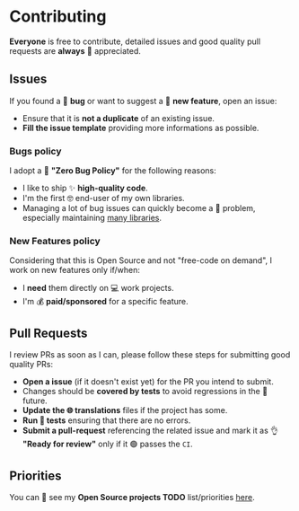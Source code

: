 # Contributing

**Everyone** is free to contribute, detailed issues and good quality pull requests are **always** :handshake: appreciated.


##  Issues

If you found a :ant: **bug** or want to suggest a :rocket: **new feature**, open an issue:

- Ensure that it is **not a duplicate** of an existing issue.
- **Fill the issue template** providing more informations as possible.


### Bugs policy

I adopt a :no_entry_sign: **"Zero Bug Policy"** for the following reasons:

- I like to ship :sparkles: **high-quality code**.
- I'm the first :nerd_face: end-user of my own libraries. 
- Managing a lot of bug issues can quickly become a :exploding_head: problem, especially maintaining [many libraries](https://github.com/fabiocaccamo?tab=repositories&q=&type=source&language=&sort=stargazers).


### New Features policy

Considering that this is Open Source and not "free-code on demand", I work on new features only if/when:

- I **need** them directly on :computer: work projects.
- I'm :moneybag: **paid/sponsored** for a specific feature.


## Pull Requests

I review PRs as soon as I can, please follow these steps for submitting good quality PRs:

- **Open a issue** (if it doesn't exist yet) for the PR you intend to submit.
- Changes should be **covered by tests** to avoid regressions in the :crystal_ball: future.
- **Update the :globe_with_meridians: translations** files if the project has some.
- **Run :test_tube: tests** ensuring that there are no errors.
- **Submit a pull-request** referencing the related issue and mark it as :ok_hand: **"Ready for review"** only if it :green_circle: passes the `CI`.


## Priorities

You can :eyes: see my **Open Source projects TODO** list/priorities [here](https://github.com/users/fabiocaccamo/projects/6/views/1).

